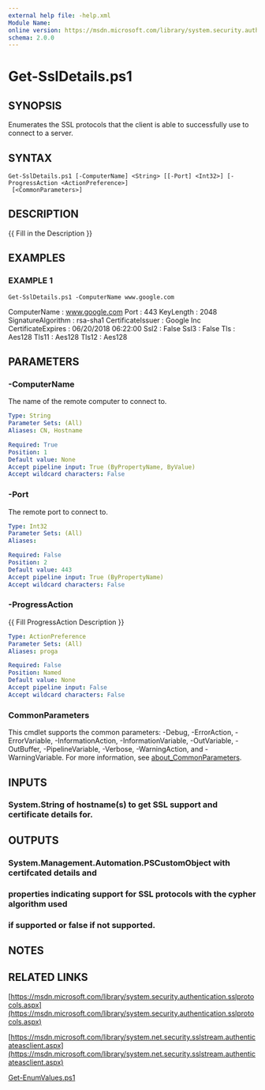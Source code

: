 ```yaml
---
external help file: -help.xml
Module Name:
online version: https://msdn.microsoft.com/library/system.security.authentication.sslprotocols.aspx
schema: 2.0.0
---
```


# Get-SslDetails.ps1

## SYNOPSIS
Enumerates the SSL protocols that the client is able to successfully use to connect to a server.

## SYNTAX

```
Get-SslDetails.ps1 [-ComputerName] <String> [[-Port] <Int32>] [-ProgressAction <ActionPreference>]
 [<CommonParameters>]
```

## DESCRIPTION
{{ Fill in the Description }}

## EXAMPLES

### EXAMPLE 1
```
Get-SslDetails.ps1 -ComputerName www.google.com
```

ComputerName       : www.google.com
Port               : 443
KeyLength          : 2048
SignatureAlgorithm : rsa-sha1
CertificateIssuer  : Google Inc
CertificateExpires : 06/20/2018 06:22:00
Ssl2               : False
Ssl3               : False
Tls                : Aes128
Tls11              : Aes128
Tls12              : Aes128

## PARAMETERS

### -ComputerName
The name of the remote computer to connect to.

```yaml
Type: String
Parameter Sets: (All)
Aliases: CN, Hostname

Required: True
Position: 1
Default value: None
Accept pipeline input: True (ByPropertyName, ByValue)
Accept wildcard characters: False
```

### -Port
The remote port to connect to.

```yaml
Type: Int32
Parameter Sets: (All)
Aliases:

Required: False
Position: 2
Default value: 443
Accept pipeline input: True (ByPropertyName)
Accept wildcard characters: False
```

### -ProgressAction
{{ Fill ProgressAction Description }}

```yaml
Type: ActionPreference
Parameter Sets: (All)
Aliases: proga

Required: False
Position: Named
Default value: None
Accept pipeline input: False
Accept wildcard characters: False
```

### CommonParameters
This cmdlet supports the common parameters: -Debug, -ErrorAction, -ErrorVariable, -InformationAction, -InformationVariable, -OutVariable, -OutBuffer, -PipelineVariable, -Verbose, -WarningAction, and -WarningVariable. For more information, see [about_CommonParameters](http://go.microsoft.com/fwlink/?LinkID=113216).

## INPUTS

### System.String of hostname(s) to get SSL support and certificate details for.
## OUTPUTS

### System.Management.Automation.PSCustomObject with certifcated details and
### properties indicating support for SSL protocols with the cypher algorithm used
### if supported or false if not supported.
## NOTES

## RELATED LINKS

[https://msdn.microsoft.com/library/system.security.authentication.sslprotocols.aspx](https://msdn.microsoft.com/library/system.security.authentication.sslprotocols.aspx)

[https://msdn.microsoft.com/library/system.net.security.sslstream.authenticateasclient.aspx](https://msdn.microsoft.com/library/system.net.security.sslstream.authenticateasclient.aspx)

[Get-EnumValues.ps1]()

